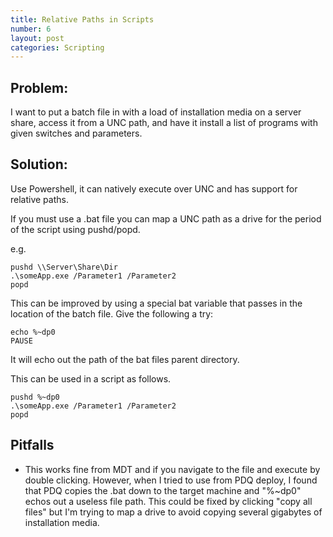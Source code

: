 ```yaml
---
title: Relative Paths in Scripts
number: 6
layout: post
categories: Scripting
---
```


## Problem:
I want to put a batch file in with a load of installation media on a server share, access it from a UNC path, and have it install a list of programs with given switches and parameters.

## Solution:

Use Powershell, it can natively execute over UNC and has support for relative paths.

If you must use a .bat file you can map a UNC path as a drive for the period of the script using pushd/popd.

e.g.

    pushd \\Server\Share\Dir
    .\someApp.exe /Parameter1 /Parameter2
    popd

This can be improved by using a special bat variable that passes in the location of the batch file.  Give the following a try:

    echo %~dp0
    PAUSE

It will echo out the path of the bat files parent directory.

This can be used in a script as follows.

    pushd %~dp0
    .\someApp.exe /Parameter1 /Parameter2
    popd

## Pitfalls

  - This works fine from MDT and if you navigate to the file and execute by double clicking.  However, when I tried to use from PDQ deploy, I found that PDQ copies the .bat down to the target machine and "%~dp0" echos out a useless file path.  This could be fixed by clicking "copy all files" but I'm trying to map a drive to avoid copying several gigabytes of installation media.

